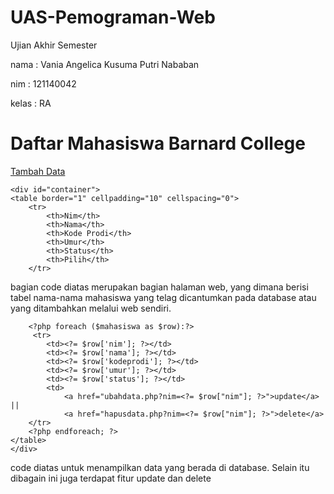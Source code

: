 # UAS-Pemograman-Web
Ujian Akhir Semester 

nama : Vania Angelica Kusuma Putri Nababan

nim  : 121140042

kelas  : RA


<!DOCTYPE html>
<html lang="en">
<head>
    <meta charset="UTF-8">
    <meta name="viewport" content="width=device-width, initial-scale=1.0">
    <title>UAS Pemograman WEB</title>
    <link rel="stylesheet" href="styles.css">
</head>
<body>
    <h1>Daftar Mahasiswa Barnard College</h1>
    <a href ="tambahdata.php" class="satu">Tambah Data </a>
    
    <div id="container">
    <table border="1" cellpadding="10" cellspacing="0">
        <tr>
            <th>Nim</th>
            <th>Nama</th>
            <th>Kode Prodi</th>
            <th>Umur</th>
            <th>Status</th>
            <th>Pilih</th>
        </tr>
bagian code diatas merupakan bagian halaman web, yang dimana berisi tabel nama-nama mahasiswa yang telag dicantumkan pada 
database atau yang ditambahkan melalui web sendiri. 

        <?php foreach ($mahasiswa as $row):?>
         <tr>
            <td><?= $row['nim']; ?></td>
            <td><?= $row['nama']; ?></td>
            <td><?= $row['kodeprodi']; ?></td>
            <td><?= $row['umur']; ?></td>
            <td><?= $row['status']; ?></td>
            <td>
                <a href="ubahdata.php?nim=<?= $row["nim"]; ?>">update</a> || 
                <a href="hapusdata.php?nim=<?= $row["nim"]; ?>">delete</a>
        </tr>
        <?php endforeach; ?>
    </table>
    </div>
code diatas untuk menampilkan data yang berada di database. Selain itu dibagain ini juga terdapat fitur update dan delete 

</body>
</html>

<?php
//membuat koneksi dan querry
$conn = mysqli_connect("localhost", "root", "", "tugasminggu7");

function query($query){
    global $conn;
    $result = mysqli_query($conn, $query);
    $rows = [];
    while($row = mysqli_fetch_assoc($result)){
        $rows[] = $row;
    }
    return $rows;
}
code ini berfungsi untuk menghubungkan code yang telah kita buat dengan database 
